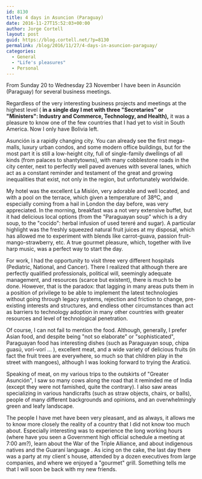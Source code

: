 ```yaml
---
id: 8130
title: 4 days in Asuncion (Paraguay)
date: 2016-11-27T15:52:03+00:00
author: Jorge Cortell
layout: post
guid: https://blog.cortell.net/?p=8130
permalink: /blog/2016/11/27/4-days-in-asuncion-paraguay/
categories:
  - General
  - "Life's pleasures"
  - Personal
---
```

From Sunday 20 to Wednesday 23 November I have been in Asunción (Paraguay) for several business meetings.

Regardless of the very interesting business projects and meetings at the highest level ( **in a single day I met with three "Secretaries" or "Ministers": Industry and Commerce, Technology, and Health),** it was a pleasure to know one of the few countries that I had yet to visit in South America. Now I only have Bolivia left.

Asunción is a rapidly changing city. You can already see the first mega-malls, luxury urban condos, and some modern office buildings, but for the most part it is still a low-height city, full of single-family dwellings of all kinds (from palaces to shantytowns), with many cobblestone roads in the city center, next to perfectly well paved avenues with several lanes, which act as a constant reminder and testament of the great and growing inequalities that exist, not only in the region, but unfortunately worldwide.

My hotel was the excellent La Misión, very adorable and well located, and with a pool on the terrace, which given a temperature of 38ºC, and especially coming from a hail in London the day before, was very appreciated. In the morning, breakfast was a not very extensive buffet, but it had delicious local options (from the "Paraguayan soup" which is a dry soup, to the "cocido": herbal infusion of used tereré and sugar). A particular highlight was the freshly squeezed natural fruit juices at my disposal, which has allowed me to experiment with blends like carrot-guava, passion fruit-mango-strawberry, etc. A true gourmet pleasure, which, together with live harp music, was a perfect way to start the day.

For work, I had the opportunity to visit three very different hospitals (Pediatric, National, and Cancer). There I realized that although there are perfectly qualified professionals, political will, seemingly adequate management, and resources (scarce but existent), there is much to be done. However, that is the paradox: that lagging in many areas puts them in a position of privilege to be able to implement the latest technologies without going through legacy systems, rejection and friction to change, pre-existing interests and structures, and endless other circumstances than act as barriers to technology adoption in many other countries with greater resources and level of technological penetration.

Of course, I can not fail to mention the food. Although, generally, I prefer Asian food, and despite being "not so elaborate" or "sophisticated", Paraguayan food has interesting dishes (such as Paraguayan soup, chipa guasú, vorí-vorí ... ), excellent meat, and a wide variety of delicious fruits (in fact the fruit trees are everywhere, so much so that children play in the street with mangoes), although I was looking forward to trying the Araticú.

Speaking of meat, on my various trips to the outskirts of "Greater Asunción", I saw so many cows along the road that it reminded me of India (except they were not famished, quite the contrary). I also saw areas specializing in various handicrafts (such as straw objects, chairs, or balls), people of many different backgrounds and opinions, and an overwhelmingly green and leafy landscape.

The people I have met have been very pleasant, and as always, it allows me to know more closely the reality of a country that I did not know too much about. Especially interesting was to experience the long working hours (where have you seen a Government high official schedule a meeting at 7:00 am?), learn about the War of the Triple Alliance, and about indigenous natives and the Guaraní language . As icing on the cake, the last day there was a party at my client`s house, attended by a dozen executives from large companies, and where we enjoyed a "gourmet" grill. Something tells me that I will soon be back with my new friends.
